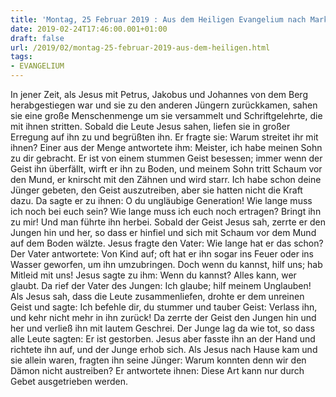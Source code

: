 ```yaml
---
title: 'Montag, 25 Februar 2019 : Aus dem Heiligen Evangelium nach Markus - Mk 9,14-29.'
date: 2019-02-24T17:46:00.001+01:00
draft: false
url: /2019/02/montag-25-februar-2019-aus-dem-heiligen.html
tags: 
- EVANGELIUM
---
```


In jener Zeit, als Jesus mit Petrus, Jakobus und Johannes von dem Berg herabgestiegen war und sie zu den anderen Jüngern zurückkamen, sahen sie eine große Menschenmenge um sie versammelt und Schriftgelehrte, die mit ihnen stritten. Sobald die Leute Jesus sahen, liefen sie in großer Erregung auf ihn zu und begrüßten ihn. Er fragte sie: Warum streitet ihr mit ihnen? Einer aus der Menge antwortete ihm: Meister, ich habe meinen Sohn zu dir gebracht. Er ist von einem stummen Geist besessen; immer wenn der Geist ihn überfällt, wirft er ihn zu Boden, und meinem Sohn tritt Schaum vor den Mund, er knirscht mit den Zähnen und wird starr. Ich habe schon deine Jünger gebeten, den Geist auszutreiben, aber sie hatten nicht die Kraft dazu. Da sagte er zu ihnen: O du ungläubige Generation! Wie lange muss ich noch bei euch sein? Wie lange muss ich euch noch ertragen? Bringt ihn zu mir! Und man führte ihn herbei. Sobald der Geist Jesus sah, zerrte er den Jungen hin und her, so dass er hinfiel und sich mit Schaum vor dem Mund auf dem Boden wälzte. Jesus fragte den Vater: Wie lange hat er das schon? Der Vater antwortete: Von Kind auf; oft hat er ihn sogar ins Feuer oder ins Wasser geworfen, um ihn umzubringen. Doch wenn du kannst, hilf uns; hab Mitleid mit uns! Jesus sagte zu ihm: Wenn du kannst? Alles kann, wer glaubt. Da rief der Vater des Jungen: Ich glaube; hilf meinem Unglauben! Als Jesus sah, dass die Leute zusammenliefen, drohte er dem unreinen Geist und sagte: Ich befehle dir, du stummer und tauber Geist: Verlass ihn, und kehr nicht mehr in ihn zurück! Da zerrte der Geist den Jungen hin und her und verließ ihn mit lautem Geschrei. Der Junge lag da wie tot, so dass alle Leute sagten: Er ist gestorben. Jesus aber fasste ihn an der Hand und richtete ihn auf, und der Junge erhob sich. Als Jesus nach Hause kam und sie allein waren, fragten ihn seine Jünger: Warum konnten denn wir den Dämon nicht austreiben? Er antwortete ihnen: Diese Art kann nur durch Gebet ausgetrieben werden.